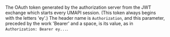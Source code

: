 The OAuth token generated by the authorization server from the JWT exchange which starts every UMAPI session.  (This token always begins with the letters 'ey'.)  The header name is `Authorization`, and this parameter, preceded by the work 'Bearer' and a space, is its value, as in `Authorization: Bearer ey...`.